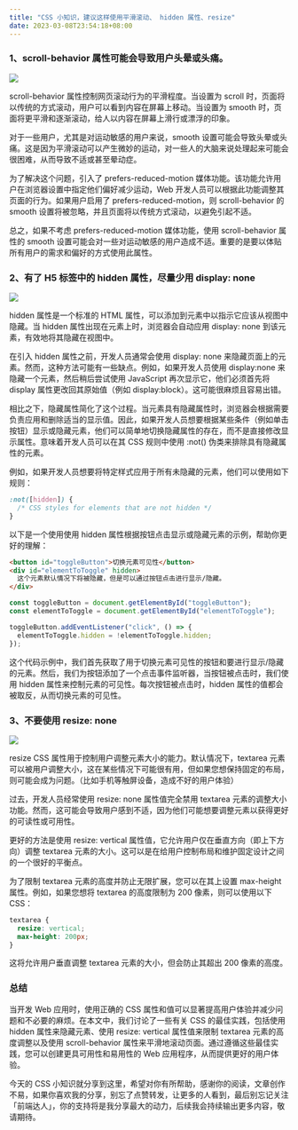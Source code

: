 ```yaml
---
title: "CSS 小知识，建议这样使用平滑滚动、 hidden 属性、resize"
date: 2023-03-08T23:54:18+08:00
---
```


### 1、scroll-behavior 属性可能会导致用户头晕或头痛。

<img src="/imgs/22/04.jpg" />

scroll-behavior 属性控制网页滚动行为的平滑程度。当设置为 scroll 时，页面将以传统的方式滚动，用户可以看到内容在屏幕上移动。当设置为 smooth 时，页面将更平滑和逐渐滚动，给人以内容在屏幕上滑行或漂浮的印象。

对于一些用户，尤其是对运动敏感的用户来说，smooth 设置可能会导致头晕或头痛。这是因为平滑滚动可以产生微妙的运动，对一些人的大脑来说处理起来可能会很困难，从而导致不适或甚至晕动症。

为了解决这个问题，引入了 prefers-reduced-motion 媒体功能。该功能允许用户在浏览器设置中指定他们偏好减少运动，Web 开发人员可以根据此功能调整其页面的行为。如果用户启用了 prefers-reduced-motion，则 scroll-behavior 的 smooth 设置将被忽略，并且页面将以传统方式滚动，以避免引起不适。

总之，如果不考虑 prefers-reduced-motion 媒体功能，使用 scroll-behavior 属性的 smooth 设置可能会对一些对运动敏感的用户造成不适。重要的是要以体贴所有用户的需求和偏好的方式使用此属性。

### 2、有了 H5 标签中的 hidden 属性，尽量少用 display: none

<img src="/imgs/22/21.png" />

hidden 属性是一个标准的 HTML 属性，可以添加到元素中以指示它应该从视图中隐藏。当 hidden 属性出现在元素上时，浏览器会自动应用 display: none 到该元素，有效地将其隐藏在视图中。

在引入 hidden 属性之前，开发人员通常会使用 display: none 来隐藏页面上的元素。然而，这种方法可能有一些缺点。例如，如果开发人员使用 display:none 来隐藏一个元素，然后稍后尝试使用 JavaScript 再次显示它，他们必须首先将 display 属性更改回其原始值（例如 display:block）。这可能很麻烦且容易出错。

相比之下，隐藏属性简化了这个过程。当元素具有隐藏属性时，浏览器会根据需要负责应用和删除适当的显示值。因此，如果开发人员想要根据某些条件（例如单击按钮）显示或隐藏元素，他们可以简单地切换隐藏属性的存在，而不是直接修改显示属性。意味着开发人员可以在其 CSS 规则中使用 :not() 伪类来排除具有隐藏属性的元素。

例如，如果开发人员想要将特定样式应用于所有未隐藏的元素，他们可以使用如下规则：

```css
:not([hidden]) {
  /* CSS styles for elements that are not hidden */
}
```

以下是一个使用使用 hidden 属性根据按钮点击显示或隐藏元素的示例，帮助你更好的理解：

```html
<button id="toggleButton">切换元素可见性</button>
<div id="elementToToggle" hidden>
  这个元素默认情况下将被隐藏，但是可以通过按钮点击进行显示/隐藏。
</div>
```

```js
const toggleButton = document.getElementById("toggleButton");
const elementToToggle = document.getElementById("elementToToggle");

toggleButton.addEventListener("click", () => {
  elementToToggle.hidden = !elementToToggle.hidden;
});
```

这个代码示例中，我们首先获取了用于切换元素可见性的按钮和要进行显示/隐藏的元素。然后，我们为按钮添加了一个点击事件监听器，当按钮被点击时，我们使用 hidden 属性来控制元素的可见性。每次按钮被点击时，hidden 属性的值都会被取反，从而切换元素的可见性。

### 3、不要使用 resize: none

<img src="/imgs/22/05.jpg" />

resize CSS 属性用于控制用户调整元素大小的能力。默认情况下，textarea 元素可以被用户调整大小，这在某些情况下可能很有用，但如果您想保持固定的布局，则可能会成为问题。（比如手机等触屏设备，造成不好的用户体验）

过去，开发人员经常使用 resize: none 属性值完全禁用 textarea 元素的调整大小功能。然而，这可能会导致用户感到不适，因为他们可能想要调整元素以获得更好的可读性或可用性。

更好的方法是使用 resize: vertical 属性值，它允许用户仅在垂直方向（即上下方向）调整 textarea 元素的大小。这可以是在给用户控制布局和维护固定设计之间的一个很好的平衡点。

为了限制 textarea 元素的高度并防止无限扩展，您可以在其上设置 max-height 属性。例如，如果您想将 textarea 的高度限制为 200 像素，则可以使用以下 CSS：

```css
textarea {
  resize: vertical;
  max-height: 200px;
}
```

这将允许用户垂直调整 textarea 元素的大小，但会防止其超出 200 像素的高度。

### 总结

当开发 Web 应用时，使用正确的 CSS 属性和值可以显著提高用户体验并减少问题和不必要的麻烦。在本文中，我们讨论了一些有关 CSS 的最佳实践，包括使用 hidden 属性来隐藏元素、使用 resize: vertical 属性值来限制 textarea 元素的高度调整以及使用 scroll-behavior 属性来平滑地滚动页面。通过遵循这些最佳实践，您可以创建更具可用性和易用性的 Web 应用程序，从而提供更好的用户体验。

今天的 CSS 小知识就分享到这里，希望对你有所帮助，感谢你的阅读，文章创作不易，如果你喜欢我的分享，别忘了点赞转发，让更多的人看到，最后别忘记关注「前端达人」，你的支持将是我分享最大的动力，后续我会持续输出更多内容，敬请期待。
